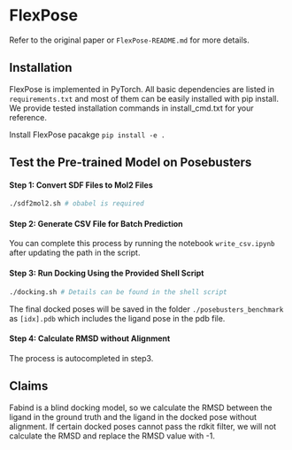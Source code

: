 
# FlexPose
Refer to the original paper or `FlexPose-README.md` for more details.

## Installation
FlexPose is implemented in PyTorch. All basic dependencies are listed in `requirements.txt` and most of them can be easily installed with pip install. We provide tested installation commands in install_cmd.txt for your reference.

Install FlexPose pacakge
`pip install -e .`

## Test the Pre-trained Model on Posebusters
#### Step 1: Convert SDF Files to Mol2 Files
```sh
./sdf2mol2.sh # obabel is required
```

#### Step 2: Generate CSV File for Batch Prediction

You can complete this process by running the notebook `write_csv.ipynb` after updating the path in the script.

#### Step 3: Run Docking Using the Provided Shell Script
```sh
./docking.sh # Details can be found in the shell script
```
The final docked poses will be saved in the folder `./posebusters_benchmark` as `[idx].pdb` which includes the ligand pose in the pdb file.

#### Step 4: Calculate RMSD without Alignment

The process is autocompleted in step3.

## Claims
Fabind is a blind docking model, so we calculate the RMSD between the ligand in the ground truth and the ligand in the docked pose without alignment. If certain docked poses cannot pass the rdkit filter, we will not calculate the RMSD and replace the RMSD value with -1.
